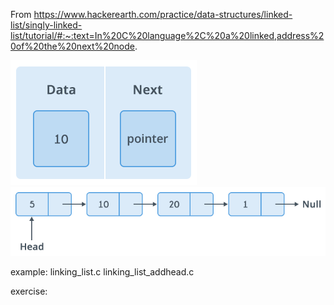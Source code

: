 
From https://www.hackerearth.com/practice/data-structures/linked-list/singly-linked-list/tutorial/#:~:text=In%20C%20language%2C%20a%20linked,address%20of%20the%20next%20node.

![keyword](1b099fd.png)
![keyword](1b76d10.png)

example:
linking_list.c
linking_list_addhead.c

exercise:



